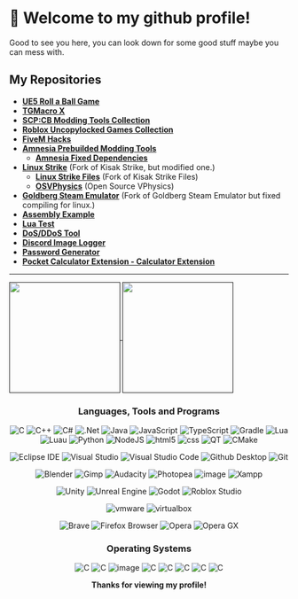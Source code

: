 # 👋 Welcome to my github profile!
Good to see you here, you can look down for some good stuff maybe you can mess with. 

## My Repositories
  +  **[UE5 Roll a Ball Game](https://github.com/WH0LEWHALE/ue5-roll-a-ball-game)**
  + **[TGMacro X](https://github.com/WH0LEWHALE/TGMacro-X/)**
  + **[SCP:CB Modding Tools Collection](https://github.com/WH0LEWHALE/scp-mt-collection)**
  + **[Roblox Uncopylocked Games Collection](https://github.com/WH0LEWHALE/roblox-uncopylocked-games)**
  + **[FiveM Hacks](https://github.com/WH0LEWHALE/fivem-hacks)**
  + **[Amnesia Prebuilded Modding Tools](https://github.com/WH0LEWHALE/amnesia-tdd-modding-tools)**
     + **[Amnesia Fixed Dependencies](https://github.com/WH0LEWHALE/amnesia-tdd-amfp-dependencies)**
  + **[Linux Strike](https://github.com/WH0LEWHALE/Linux-Strike)** (Fork of Kisak Strike, but modified one.)
     + **[Linux Strike Files](https://github.com/WH0LEWHALE/Linux-Strike-Files)**  (Fork of Kisak Strike Files)
     + **[OSVPhysics](https://github.com/WH0LEWHALE/OSVPhysics)** (Open Source VPhysics)
  + **[Goldberg Steam Emulator](https://github.com/WH0LEWHALE/goldberg-emulator)** (Fork of Goldberg Steam Emulator but fixed compiling for linux.)
  + **[Assembly Example](https://github.com/WH0LEWHALE/assembly-example)**
  + **[Lua Test](https://github.com/WH0LEWHALE/lua-test)**
  + **[DoS/DDoS Tool](https://github.com/WH0LEWHALE/ddos-tool)**
  + **[Discord Image Logger](https://github.com/WH0LEWHALE/image-logger-discord)**
  + **[Password Generator](https://github.com/WH0LEWHALE/Password-Generator)**
  + **[Pocket Calculator Extension - Calculator Extension](https://github.com/WH0LEWHALE/calculator-extension)**
 
---

<a href="">
  <img height=200 align="center" src="https://github-readme-stats.vercel.app/api?username=WH0LEWHALE&theme=github_dark_dimmed&card_width=425" />
</a>
<a href="">
  <img height=200 align="center" src="https://github-readme-stats.vercel.app/api/top-langs?username=WH0LEWHALE&layout=compact&langs_count=8&card_width=385&theme=github_dark_dimmed" />
</a>

<h3 align="center">Languages, Tools and Programs</h3>
<div align="center"> 

![C](https://img.shields.io/badge/c-%2300599C.svg?style=for-the-badge&logo=c&logoColor=white) 
![C++](https://img.shields.io/badge/c++-%2300599C.svg?style=for-the-badge&logo=c%2B%2B&logoColor=white) 
![C#](https://img.shields.io/badge/c%23-%23239120.svg?style=for-the-badge&logo=csharp&logoColor=white) 
![.Net](https://img.shields.io/badge/.NET-5C2D91?style=for-the-badge&logo=.net&logoColor=white)  ![Java](https://img.shields.io/badge/java-%23ED8B00.svg?style=for-the-badge&logo=openjdk&logoColor=white) ![JavaScript](https://img.shields.io/badge/JavaScript-323330?style=for-the-badge&logo=javascript&logoColor=F7DF1E) ![TypeScript](https://img.shields.io/badge/TypeScript-007acc?style=for-the-badge&logo=typescript&logoColor=ffffff) ![Gradle](https://img.shields.io/badge/Gradle-02303A.svg?style=for-the-badge&logo=Gradle&logoColor=white) ![Lua](https://img.shields.io/badge/lua-%232C2D72.svg?style=for-the-badge&logo=lua&logoColor=white) ![Luau](https://img.shields.io/badge/luau-0000FF.svg?style=for-the-badge&logo=lua&logoColor=white) ![Python](https://img.shields.io/badge/python-3670A0?style=for-the-badge&logo=python&logoColor=ffdd54) ![NodeJS](https://img.shields.io/badge/Node%20js-339933?style=for-the-badge&logo=nodedotjs&logoColor=white) ![html5](https://github.com/WH0LEWHALE/WH0LEWHALE/assets/146978592/72673409-b90a-43d7-aa45-f52206ac3587) ![css](https://github.com/WH0LEWHALE/WH0LEWHALE/assets/146978592/662bb041-8117-46c0-b68c-7c58f781659d) ![QT](https://img.shields.io/badge/Qt-41CD52?style=for-the-badge&logo=qt&logoColor=white) ![CMake](https://img.shields.io/badge/CMake-%23008FBA.svg?style=for-the-badge&logo=cmake&logoColor=white)

![Eclipse IDE](https://img.shields.io/badge/Eclipse_IDE-2C2255.svg?style=for-the-badge&logo=eclipseide&logoColor=white) ![Visual Studio](https://img.shields.io/badge/Visual_Studio-5C2D91.svg?style=for-the-badge&logo=visualstudio&logoColor=white)  ![Visual Studio Code](https://img.shields.io/badge/Visual_Studio_Code-007ACC.svg?style=for-the-badge&logo=visualstudiocode&logoColor=white)  ![Github Desktop](https://img.shields.io/badge/Github_Desktop-181717.svg?style=for-the-badge&logo=github&logoColor=white)  ![Git](https://img.shields.io/badge/Git-F05032.svg?style=for-the-badge&logo=git&logoColor=white) 

![Blender](https://img.shields.io/badge/blender-%23F5792A.svg?style=for-the-badge&logo=blender&logoColor=white) ![Gimp](https://img.shields.io/badge/Gimp-657D8B?style=for-the-badge&logo=gimp&logoColor=FFFFFF) ![Audacity](https://github.com/WH0LEWHALE/WH0LEWHALE/assets/146978592/85704924-bde7-4708-8fc3-678b41d2e43f) ![Photopea](https://img.shields.io/badge/Photopea-18A497?style=for-the-badge&logo=photopea&logoColor=FFFFFF) ![image](https://img.shields.io/badge/7Zip-000000?style=for-the-badge&logo=7zip&logoColor=white) ![Xampp](https://img.shields.io/badge/Xampp-F37623?style=for-the-badge&logo=xampp&logoColor=white)

![Unity](https://img.shields.io/badge/Unity-100000?style=for-the-badge&logo=unity&logoColor=white) ![Unreal Engine](https://img.shields.io/badge/-Unreal%20Engine-313131?style=for-the-badge&logo=unreal-engine&logoColor=white) ![Godot](https://img.shields.io/badge/Godot-478CBF?style=for-the-badge&logo=GodotEngine&logoColor=white) ![Roblox Studio](https://img.shields.io/badge/Roblox_Studio-00A2FF?style=for-the-badge&logo=robloxstudio&logoColor=white) 


![vmware](https://img.shields.io/badge/VMWare-607078?style=for-the-badge&logo=vmware&logoColor=white) ![virtualbox](https://img.shields.io/badge/VirtualBox-183A61?style=for-the-badge&logo=virtualbox&logoColor=white)

![Brave](https://img.shields.io/badge/Brave-FB542B.svg?style=for-the-badge&logo=brave&logoColor=white) ![Firefox Browser](https://img.shields.io/badge/Firefox_Browser-FF7139.svg?style=for-the-badge&logo=firefoxbrowser&logoColor=white) ![Opera](https://img.shields.io/badge/Opera-FF1B2D.svg?style=for-the-badge&logo=opera&logoColor=white) ![Opera GX](https://img.shields.io/badge/Opera_GX-EE2950.svg?style=for-the-badge&logo=operagx&logoColor=white)

</div>

<h3 align="center">Operating Systems</h3>
<div align="center"> 
  
![C](https://img.shields.io/badge/Windows_11-0078d4?style=for-the-badge&logo=windows-11&logoColor=white) 
![C](https://img.shields.io/badge/Windows_10-0078D6?style=for-the-badge&logo=windows-10&logoColor=white) 
![image](https://github.com/WH0LEWHALE/WH0LEWHALE/assets/146978592/d07c807a-c114-4f85-9bea-a8707a612972)
![C](https://img.shields.io/badge/Linux_Mint-87CF3E?style=for-the-badge&logo=linux-mint&logoColor=white) 
![C](https://img.shields.io/badge/Ubuntu-E95420?style=for-the-badge&logo=ubuntu&logoColor=white) 
![C](https://img.shields.io/badge/Kali_Linux-557C94?style=for-the-badge&logo=kali-linux&logoColor=white) 
![C](https://img.shields.io/badge/Arch_Linux-1793D1?style=for-the-badge&logo=arch-linux&logoColor=white)
![C](https://img.shields.io/badge/Android-3DDC84?style=for-the-badge&logo=android&logoColor=white)

</div>

**<div align="center">Thanks for viewing my profile!</div>**
